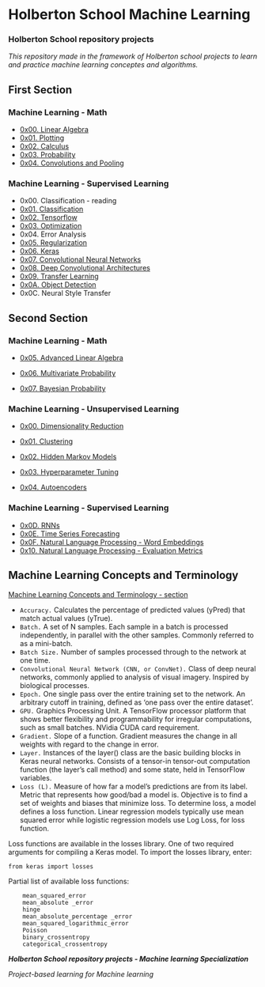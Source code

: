 # **Holberton School Machine Learning**

### **Holberton School repository projects**
*This repository made in the framework of Holberton school projects to learn and practice machine learning conceptes and algorithms.*

## **First Section**
### **Machine Learning - Math**

* [0x00. Linear Algebra](./math/0x00-linear_algebra/)
* [0x01. Plotting](./math/0x01-plotting/)
* [0x02. Calculus](./math/0x02-calculus/)
* [0x03. Probability](./math/0x03-probability/)
* [0x04. Convolutions and Pooling](./math/0x04-convolutions_and_pooling/)
### **Machine Learning - Supervised Learning**

* 0x00. Classification - reading
* [0x01. Classification](./supervised_learning/0x01-classification/)
* [0x02. Tensorflow](./supervised_learning/0x02-tensorflow/)
* [0x03. Optimization](./supervised_learning/0x03-optimization/)
* 0x04. Error Analysis
* [0x05. Regularization](./supervised_learning/0x05-regularization/)
* [0x06. Keras](./supervised_learning/0x06-keras/)
* [0x07. Convolutional Neural Networks](./supervised_learning/0x07-cnn/)
* [0x08. Deep Convolutional Architectures](./supervised_learning/0x08-deep_cnns/)
* [0x09. Transfer Learning](./supervised_learning/0x09-transfer_learning/)
* [0x0A. Object Detection](./supervised_learning/0x0A-object_detection/)
* 0x0C. Neural Style Transfer


## **Second Section**

### **Machine Learning - Math**

* [0x05. Advanced Linear Algebra](./math/0x05-advanced_linear_algebra/)

* [0x06. Multivariate Probability](./math/0x06-multivariate_prob/)

* [0x07. Bayesian Probability](./math/0x07-bayesian_prob/)

### **Machine Learning - Unsupervised Learning**

* [0x00. Dimensionality Reduction](./unsupervised_learning/0x00-dimensionality_reduction/)

* [0x01. Clustering ](./unsupervised_learning/0x01-clustering/)

* [0x02. Hidden Markov Models](./unsupervised_learning/0x02-hmm/)

* [0x03. Hyperparameter Tuning](./unsupervised_learning/0x03-hyperparameter_tuning/)

* [0x04. Autoencoders](./unsupervised_learning/0x04-autoencoders/)

### **Machine Learning - Supervised Learning**

* [0x0D. RNNs](./supervised_learning/0x0D-RNNs/)
* [0x0E. Time Series Forecasting](./supervised_learning/0x0E-time_series/)
* [0x0F. Natural Language Processing - Word Embeddings](./supervised_learning/0x0F-word_embeddings/)
* [ 0x10. Natural Language Processing - Evaluation Metrics](./supervised_learning/0x10-nlp_metrics/)



## **Machine Learning Concepts and Terminology**

[Machine Learning Concepts and Terminology - section](https://www.activestate.com/resources/quick-reads/what-is-a-keras-model/)

* `Accuracy.` Calculates the percentage of predicted values (yPred) that match actual values (yTrue).
* `Batch.` A set of N samples. Each sample in a batch is processed independently, in parallel with the other samples. Commonly referred to as a mini-batch.
* `Batch Size.` Number of samples processed through to the network at one time.
* `Convolutional Neural Network (CNN, or ConvNet).` Class of deep neural networks, commonly applied to analysis of visual imagery. Inspired by biological processes.
* `Epoch.` One single pass over the entire training set to the network. An arbitrary cutoff in training, defined as ‘one pass over the entire dataset’.
* `GPU.` Graphics Processing Unit. A TensorFlow processor platform that shows better flexibility and programmability for irregular computations, such as small batches. NVidia CUDA card requirement.
* `Gradient.` Slope of a function. Gradient measures the change in all weights with regard to the change in error.
* `Layer.` Instances of the layer() class are the basic building blocks in Keras neural networks. Consists of a tensor-in tensor-out computation function (the layer’s call method) and some state, held in TensorFlow variables.
* `Loss (L).` Measure of how far a model’s predictions are from its label. Metric that represents how good/bad a model is. Objective is to find a set of weights and biases that minimize loss. To determine loss, a model defines a loss function. Linear regression models typically use mean squared error while logistic regression models use Log Loss, for loss function.

Loss functions are available in the losses library. One of two required arguments for compiling a Keras model. To import the losses library, enter:
```
from keras import losses
```
Partial list of available loss functions:

		mean_squared_error
		mean_absolute _error
		hinge
		mean_absolute_percentage _error
		mean_squared_logarithmic_error
		Poisson
		binary_crossentropy
		categorical_crossentropy

***Holberton School repository projects - Machine learning Specialization***

*Project-based learning for Machine learning*